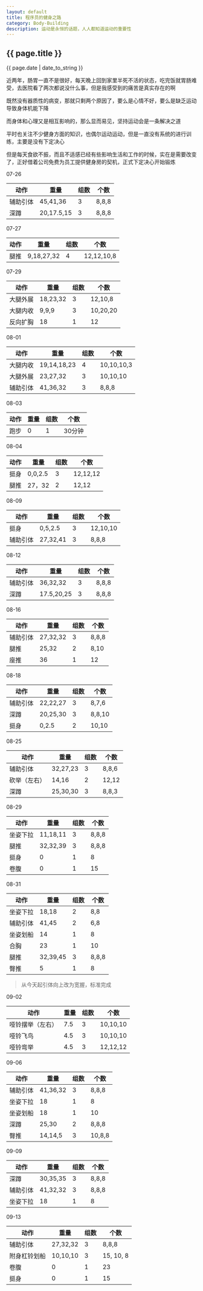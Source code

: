 ```yaml
---
layout: default
title: 程序员的健身之路
category: Body-Building
description: 运动是永恒的话题，人人都知道运动的重要性
---
```


<h2>{{ page.title }}</h2>
<p><span class="glyphicon glyphicon-calendar"></span> {{ page.date | date_to_string }}</p>

近两年，肠胃一直不是很好，每天晚上回到家里半死不活的状态，吃完饭就胃肠难受，去医院看了两次都说没什么事，但是我感受到的痛苦是真实存在的啊

既然没有器质性的病变，那就只剩两个原因了，要么是心情不好，要么是缺乏运动导致身体机能下降

而身体和心理又是相互影响的，那么显而易见，坚持运动会是一条解决之道

平时也关注不少健身方面的知识，也偶尔运动运动，但是一直没有系统的进行训练，主要是没有下定决心

但是每天食欲不振，而且不适感已经有些影响生活和工作的时候，实在是需要改变了，正好借着公司免费为员工提供健身房的契机，正式下定决心开始锻炼

07-26

动作 | 重量 | 组数 | 个数
---|---|---|---
辅助引体 | 45,41,36 | 3 | 8,8,8
深蹲 | 20,17.5,15 | 3 | 8,8,8

07-27

动作 | 重量 | 组数 | 个数
---|---|---|---
腿推 | 9,18,27,32 | 4 | 12,12,10,8

07-29

动作 | 重量 | 组数 | 个数
---|---|---|---
大腿外展 | 18,23,32 | 3 | 12,10,8
大腿内收 | 9,9,9 | 3 | 10,20,20
反向扩胸 | 18 | 1 | 12

08-01

动作 | 重量 | 组数 | 个数
---|---|---|---
大腿内收 | 19,14,18,23 | 4 | 10,10,10,3
大腿外展 | 23,27,32 | 3 | 10,10,10
辅助引体 | 41,36,32 | 3 | 8,8,8

08-03

动作 | 重量 | 组数 | 个数
---|---|---|---
跑步 | 0 | 1 | 30分钟

08-04

动作 | 重量 | 组数 | 个数
---|---|---|---
挺身 | 0,0,2.5 | 3 | 12,12,12
腿推 | 27，32 | 2 | 12,12

08-09

动作 | 重量 | 组数 | 个数
---|---|---|---
挺身 | 0,5,2.5 | 3 | 12,10,10
辅助引体 | 27,32,41 | 3 | 8,8,8

08-12

动作 | 重量 | 组数 | 个数
---|---|---|---
辅助引体 | 36,32,32 | 3 | 8,8,8
深蹲 | 17.5,20,25 | 3 | 8,8,8

08-16

动作 | 重量 | 组数 | 个数
---|---|---|---
辅助引体 | 27,32,32 | 3 | 8,8,8
腿推 | 25,32 | 2 | 8,10
座推 | 36 | 1 | 12

08-18

动作 | 重量 | 组数 | 个数
---|---|---|---
辅助引体 | 22,22,27 | 3 | 8,7,6
深蹲 | 20,25,30 | 3 | 8,8,10
挺身 | 0,2.5 | 2 | 10,10

08-25

动作 | 重量 | 组数 | 个数
--- | --- | --- | ---
辅助引体 | 32,27,23 | 3 | 8,8,6
砍举（左右） | 14,16 | 2 | 12,12
深蹲 | 25,30,30 | 3 | 8,8,3

08-29

动作 | 重量 | 组数 | 个数
---|---|---|---
坐姿下拉 | 11,18,11 | 3 | 8,8,8
腿推 | 32,32,39 | 3 | 8,8,8
挺身 | 0 | 1 | 8
卷腹 | 0 | 1 | 15

08-31

动作 | 重量 | 组数 | 个数
---|---|---|---
坐姿下拉 | 18,18 | 2 | 8,8
辅助引体 | 41,45 | 2 | 6,8
坐姿划船 | 14 | 1 | 8
合胸 | 23 | 1 | 10
腿推 | 32,39,45 | 3 | 8,8,8
臀推 | 5 | 1 | 8

>从今天起引体向上改为宽握，标准完成

09-02

动作 | 重量 | 组数 | 个数
---|---|---|---
哑铃摆举（左右） | 7.5 | 3 | 10,10,10
哑铃飞鸟 | 4.5 | 3 | 10,10,10
哑铃弯举 | 4.5 | 3 | 12,12,12

09-06

动作 | 重量 | 组数 | 个数
---|---|---|---
辅助引体 | 41,36,32 | 3 | 8,8,8
坐姿下拉 | 18 | 1 | 8
坐姿划船 | 18 | 1 | 10
深蹲 | 25,30 | 2 | 8,8,8
臀推 | 14,14,5 | 3 | 10,8,8

09-09

动作 | 重量 | 组数 | 个数
---|---|---|---
深蹲 | 30,35,35 | 3 | 8,8,8
辅助引体 | 41,32,32 | 3 | 8,8,8
坐姿下拉 | 18 | 1 | 8

09-13

动作 | 重量 | 组数 | 个数
---|---|---|---
辅助引体 | 27,32,32 | 3 | 8,8,8
附身杠铃划船 | 10,10,10 | 3 | 15, 10, 8
卷腹 | 0 | 1 | 23
挺身 | 0 | 1 | 15

